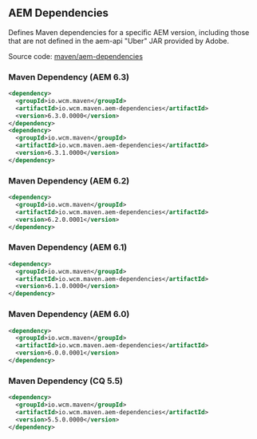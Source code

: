 ## AEM Dependencies

Defines Maven dependencies for a specific AEM version, including those that are not defined in the aem-api "Uber" JAR provided by Adobe.

Source code: [maven/aem-dependencies](https://github.com/wcm-io/wcm-io-tooling/tree/develop/maven/aem-dependencies)

### Maven Dependency (AEM 6.3)

```xml
<dependency>
  <groupId>io.wcm.maven</groupId>
  <artifactId>io.wcm.maven.aem-dependencies</artifactId>
  <version>6.3.0.0000</version>
</dependency>
<dependency>
  <groupId>io.wcm.maven</groupId>
  <artifactId>io.wcm.maven.aem-dependencies</artifactId>
  <version>6.3.1.0000</version>
</dependency>
```

### Maven Dependency (AEM 6.2)

```xml
<dependency>
  <groupId>io.wcm.maven</groupId>
  <artifactId>io.wcm.maven.aem-dependencies</artifactId>
  <version>6.2.0.0001</version>
</dependency>
```

### Maven Dependency (AEM 6.1)

```xml
<dependency>
  <groupId>io.wcm.maven</groupId>
  <artifactId>io.wcm.maven.aem-dependencies</artifactId>
  <version>6.1.0.0000</version>
</dependency>
```

### Maven Dependency (AEM 6.0)

```xml
<dependency>
  <groupId>io.wcm.maven</groupId>
  <artifactId>io.wcm.maven.aem-dependencies</artifactId>
  <version>6.0.0.0001</version>
</dependency>
```

### Maven Dependency (CQ 5.5)

```xml
<dependency>
  <groupId>io.wcm.maven</groupId>
  <artifactId>io.wcm.maven.aem-dependencies</artifactId>
  <version>5.5.0.0000</version>
</dependency>
```
